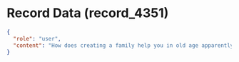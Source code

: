 # Record Data (record_4351)

```json
{
  "role": "user",
  "content": "How does creating a family help you in old age apparently as per the indian culture? I dont want to challenge it. does it not help others? in other cultures? \n"
}
```
